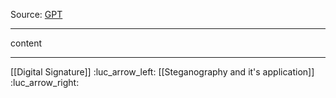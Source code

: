 Source: [GPT](https://chatgpt.com/c/67c585b6-e260-8009-bae0-30b0ea684d33)

---

content

---
[[Digital Signature]] :luc_arrow_left:
[[Steganography and it's application]] :luc_arrow_right: